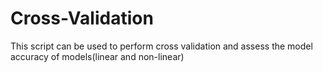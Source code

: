 # Cross-Validation

This script can be used to perform cross validation and assess the model accuracy of models(linear and non-linear)
